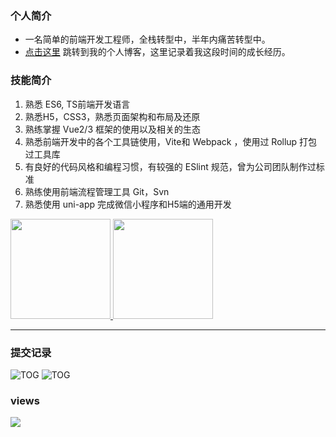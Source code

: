 ### 个人简介
- 一名简单的前端开发工程师，全栈转型中，半年内痛苦转型中。
- [点击这里](https://crazystudent13.cn/) 跳转到我的个人博客，这里记录着我这段时间的成长经历。

### 技能简介
1. 熟悉 ES6, TS前端开发语言
2. 熟悉H5，CSS3，熟悉页面架构和布局及还原
3. 熟练掌握 Vue2/3 框架的使用以及相关的生态
4. 熟悉前端开发中的各个工具链使用，Vite和 Webpack ，使用过 Rollup 打包过工具库 
5. 有良好的代码风格和编程习惯，有较强的 ESlint 规范，曾为公司团队制作过标准
6. 熟练使用前端流程管理工具 Git，Svn
7. 熟悉使用 uni-app  完成微信小程序和H5端的通用开发

<div>
<a href="https://github.com/CrazyStudent13">
  <img height="160" src="https://github-readme-stats.vercel.app/api?username=CrazyStudent13&show_icons=true&theme=radical"/>
</a>

<a href="https://github.com/CrazyStudent13">
  <img height="160" src="https://github-readme-stats.vercel.app/api/top-langs/?username=CrazyStudent13&layout=compact&theme=Gradient&bg_color=30,ff758c,e4efe9&text_color=black&title_color=29323c"/>
</a>
</div>  

---
### 提交记录
![TOG](https://raw.githubusercontent.com/CrazyStudent13/githubSNK/df18a4a2fb544d5fc0e692f98c3436e9dccaa547/github-contribution-grid-snake.svg#gh-dark-mode-only)
![TOG](https://raw.githubusercontent.com/CrazyStudent13/githubSNK/df18a4a2fb544d5fc0e692f98c3436e9dccaa547/github-contribution-grid-snake.svg#gh-light-mode-only)

### views
![](https://komarev.com/ghpvc/?username=CrazyStudent13)



